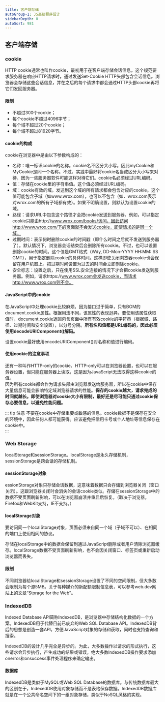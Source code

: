 ```yaml
---
title: 客户端存储
autoGroup-1: JS高级程序设计
sidebarDepth: 0
autoSort: 981
---
```


## 客户端存储


### cookie
HTTP cookie通常也叫作cookie，最初用于在客户端存储会话信息。这个规范要求服务器在响应HTTP请求时，通过发送Set-Cookie HTTP头部包含会话信息。浏览器会存储这些会话信息，并在之后的每个请求中都会通过HTTP头部cookie再将它们发回服务器。   

#### 限制
- 不超过300个cookie；
- 每个cookie不超过4096字节；
- 每个域不超过20个cookie；
- 每个域不超过81920字节。

#### cookie的构成
cookie在浏览器中是由以下参数构成的：    
- 名称：唯一标识cookie的名称。cookie名不区分大小写，因此myCookie和MyCookie是同一个名称。不过，实践中最好将cookie名当成区分大小写来对待，因为一些服务器软件可能这样对待它们。cookie名必须经过URL编码。
- 值：存储在cookie里的字符串值。这个值必须经过URL编码。
- 域：cookie有效的域。发送到这个域的所有请求都会包含对应的cookie。这个值可能包含子域（如www.wrox.com），也可以不包含（如．wrox.com表示对wrox.com的所有子域都有效）。如果不明确设置，则默认为设置cookie的域。
- 路径：请求URL中包含这个路径才会把cookie发送到服务器。例如，可以指定cookie只能由http://www.wrox.com/books/访问，因此访问http://www.wrox.com/下的页面就不会发送cookie，即使请求的是同一个域。
- 过期时间：表示何时删除cookie的时间戳（即什么时间之后就不发送到服务器了）。默认情况下，浏览器会话结束后会删除所有cookie。不过，也可以设置删除cookie的时间。这个值是GMT格式（Wdy, DD-Mon-YYYY HH:MM: SS GMT），用于指定删除cookie的具体时间。这样即使关闭浏览器cookie也会保留在用户机器上。把过期时间设置为过去的时间会立即删除cookie。
- 安全标志：设置之后，只在使用SSL安全连接的情况下才会把cookie发送到服务器。例如，请求https://www.wrox.com会发送cookie，而请求http://www.wrox.com则不会。

#### JavaScript中的cookie
在JavaScript中处理cookie比较麻烦，因为接口过于简单，只有BOM的document.cookie属性。根据用法不同，该属性的表现迥异。要使用该属性获取值时，document.cookie返回包含页面中所有有效cookie的字符串（根据域、路径、过期时间和安全设置），以分号分隔。**所有名和值都是URL编码的，因此必须使用decodeURIComponent()解码。**    

设置cookie最好使用encodeURIComponent()对名称和值进行编码。   

#### 使用cookie的注意事项
还有一种叫作HTTP-only的cookie。HTTP-only可以在浏览器设置，也可以在服务器设置，但只能在服务器上读取，这是因为JavaScript无法取得这种cookie的值。      
因为所有cookie都会作为请求头部由浏览器发送给服务器，所以在cookie中保存大量信息可能会影响特定域浏览器请求的性能。**保存的cookie越大，请求完成的时间就越长。即使浏览器对cookie大小有限制，最好还是尽可能只通过cookie保存必要信息，以避免性能问题。**

::: tip 注意
不要在cookie中存储重要或敏感的信息。cookie数据不是保存在安全的环境中，因此任何人都可能获得。应该避免把信用卡号或个人地址等信息保存在cookie中。   
:::


### Web Storage
localStorage和sessionStorage。localStorage是永久存储机制，sessionStorage是跨会话的存储机制。    

#### sessionStorage对象
essionStorage对象只存储会话数据，这意味着数据只会存储到浏览器关闭（窗口关闭）。这跟浏览器关闭时会消失的会话cookie类似。存储在sessionStorage中的数据不受页面刷新影响，可以在浏览器崩溃并重启后恢复。（取决于浏览器，Firefox和WebKit支持，IE不支持。）

#### localStorage对象
要访问同一个localStorage对象，页面必须来自同一个域（子域不可以）、在相同的端口上使用相同的协议。   

存储在localStorage中的数据会保留到通过JavaScript删除或者用户清除浏览器缓存。localStorage数据不受页面刷新影响，也不会因关闭窗口、标签页或重新启动浏览器而丢失。

#### 限制
不同浏览器给localStorage和sessionStorage设置了不同的空间限制，但大多数会限制为每个源5MB。关于每种媒介的新配额限制信息表，可以参考web.dev网站上的文章“Storage for the Web”。


### IndexedDB
Indexed Database API简称IndexedDB，是浏览器中存储结构化数据的一个方案。IndexedDB用于代替目前已废弃的Web SQL Database API。IndexedDB背后的思想是创造一套API，方便JavaScript对象的存储和获取，同时也支持查询和搜索。    

IndexedDB的设计几乎完全是异步的。为此，大多数操作以请求的形式执行，这些请求会异步执行，产生成功的结果或错误。绝大多数IndexedDB操作要求添加onerror和onsuccess事件处理程序来确定输出。

#### 数据库
IndexedDB是类似于MySQL或Web SQL Database的数据库。与传统数据库最大的区别在于，IndexedDB使用对象存储而不是表格保存数据。IndexedDB数据库就是在一个公共命名空间下的一组对象存储，类似于NoSQL风格的实现。    



